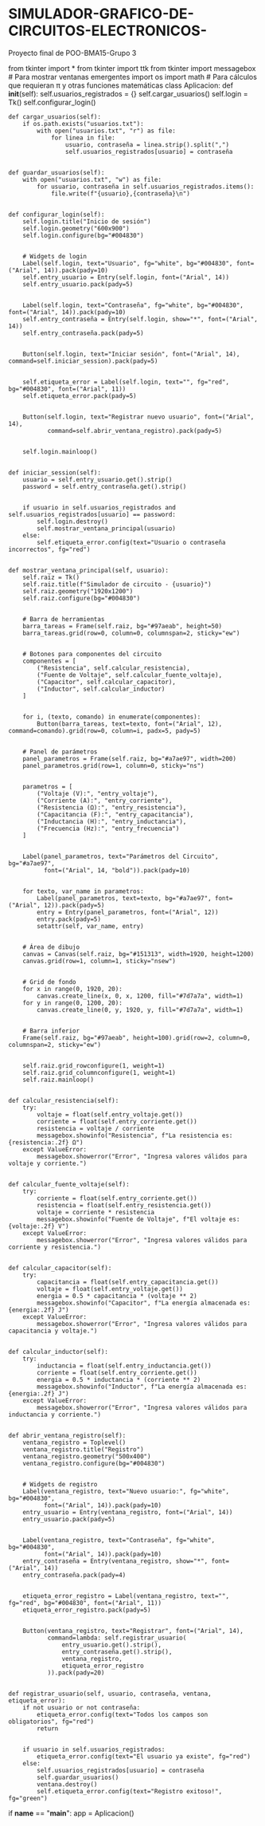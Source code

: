# SIMULADOR-GRAFICO-DE-CIRCUITOS-ELECTRONICOS-
Proyecto final de POO-BMA15-Grupo 3

from tkinter import *
from tkinter import ttk
from tkinter import messagebox  # Para mostrar ventanas emergentes
import os
import math  # Para cálculos que requieran π y otras funciones matemáticas
class Aplicacion:
    def __init__(self):
        self.usuarios_registrados = {}
        self.cargar_usuarios()
        self.login = Tk()
        self.configurar_login()


    def cargar_usuarios(self):
        if os.path.exists("usuarios.txt"):
            with open("usuarios.txt", "r") as file:
                for linea in file:
                    usuario, contraseña = linea.strip().split(",")
                    self.usuarios_registrados[usuario] = contraseña


    def guardar_usuarios(self):
        with open("usuarios.txt", "w") as file:
            for usuario, contraseña in self.usuarios_registrados.items():
                file.write(f"{usuario},{contraseña}\n")


    def configurar_login(self):
        self.login.title("Inicio de sesión")
        self.login.geometry("600x900")
        self.login.configure(bg="#004830")


        # Widgets de login
        Label(self.login, text="Usuario", fg="white", bg="#004830", font=("Arial", 14)).pack(pady=10)
        self.entry_usuario = Entry(self.login, font=("Arial", 14))
        self.entry_usuario.pack(pady=5)


        Label(self.login, text="Contraseña", fg="white", bg="#004830", font=("Arial", 14)).pack(pady=10)
        self.entry_contraseña = Entry(self.login, show="*", font=("Arial", 14))
        self.entry_contraseña.pack(pady=5)


        Button(self.login, text="Iniciar sesión", font=("Arial", 14), command=self.iniciar_session).pack(pady=5)


        self.etiqueta_error = Label(self.login, text="", fg="red", bg="#004830", font=("Arial", 11))
        self.etiqueta_error.pack(pady=5)


        Button(self.login, text="Registrar nuevo usuario", font=("Arial", 14),
               command=self.abrir_ventana_registro).pack(pady=5)


        self.login.mainloop()


    def iniciar_session(self):
        usuario = self.entry_usuario.get().strip()
        password = self.entry_contraseña.get().strip()


        if usuario in self.usuarios_registrados and self.usuarios_registrados[usuario] == password:
            self.login.destroy()
            self.mostrar_ventana_principal(usuario)
        else:
            self.etiqueta_error.config(text="Usuario o contraseña incorrectos", fg="red")


    def mostrar_ventana_principal(self, usuario):
        self.raiz = Tk()
        self.raiz.title(f"Simulador de circuito - {usuario}")
        self.raiz.geometry("1920x1200")
        self.raiz.configure(bg="#004830")


        # Barra de herramientas
        barra_tareas = Frame(self.raiz, bg="#97aeab", height=50)
        barra_tareas.grid(row=0, column=0, columnspan=2, sticky="ew")


        # Botones para componentes del circuito
        componentes = [
            ("Resistencia", self.calcular_resistencia),
            ("Fuente de Voltaje", self.calcular_fuente_voltaje),
            ("Capacitor", self.calcular_capacitor),
            ("Inductor", self.calcular_inductor)
        ]


        for i, (texto, comando) in enumerate(componentes):
            Button(barra_tareas, text=texto, font=("Arial", 12), command=comando).grid(row=0, column=i, padx=5, pady=5)


        # Panel de parámetros
        panel_parametros = Frame(self.raiz, bg="#a7ae97", width=200)
        panel_parametros.grid(row=1, column=0, sticky="ns")


        parametros = [
            ("Voltaje (V):", "entry_voltaje"),
            ("Corriente (A):", "entry_corriente"),
            ("Resistencia (Ω):", "entry_resistencia"),
            ("Capacitancia (F):", "entry_capacitancia"),
            ("Inductancia (H):", "entry_inductancia"),
            ("Frecuencia (Hz):", "entry_frecuencia")
        ]


        Label(panel_parametros, text="Parámetros del Circuito", bg="#a7ae97",
              font=("Arial", 14, "bold")).pack(pady=10)


        for texto, var_name in parametros:
            Label(panel_parametros, text=texto, bg="#a7ae97", font=("Arial", 12)).pack(pady=5)
            entry = Entry(panel_parametros, font=("Arial", 12))
            entry.pack(pady=5)
            setattr(self, var_name, entry)


        # Área de dibujo
        canvas = Canvas(self.raiz, bg="#151313", width=1920, height=1200)
        canvas.grid(row=1, column=1, sticky="nsew")


        # Grid de fondo
        for x in range(0, 1920, 20):
            canvas.create_line(x, 0, x, 1200, fill="#7d7a7a", width=1)
        for y in range(0, 1200, 20):
            canvas.create_line(0, y, 1920, y, fill="#7d7a7a", width=1)


        # Barra inferior
        Frame(self.raiz, bg="#97aeab", height=100).grid(row=2, column=0, columnspan=2, sticky="ew")


        self.raiz.grid_rowconfigure(1, weight=1)
        self.raiz.grid_columnconfigure(1, weight=1)
        self.raiz.mainloop()


    def calcular_resistencia(self):
        try:
            voltaje = float(self.entry_voltaje.get())
            corriente = float(self.entry_corriente.get())
            resistencia = voltaje / corriente
            messagebox.showinfo("Resistencia", f"La resistencia es: {resistencia:.2f} Ω")
        except ValueError:
            messagebox.showerror("Error", "Ingresa valores válidos para voltaje y corriente.")


    def calcular_fuente_voltaje(self):
        try:
            corriente = float(self.entry_corriente.get())
            resistencia = float(self.entry_resistencia.get())
            voltaje = corriente * resistencia
            messagebox.showinfo("Fuente de Voltaje", f"El voltaje es: {voltaje:.2f} V")
        except ValueError:
            messagebox.showerror("Error", "Ingresa valores válidos para corriente y resistencia.")


    def calcular_capacitor(self):
        try:
            capacitancia = float(self.entry_capacitancia.get())
            voltaje = float(self.entry_voltaje.get())
            energia = 0.5 * capacitancia * (voltaje ** 2)
            messagebox.showinfo("Capacitor", f"La energía almacenada es: {energia:.2f} J")
        except ValueError:
            messagebox.showerror("Error", "Ingresa valores válidos para capacitancia y voltaje.")


    def calcular_inductor(self):
        try:
            inductancia = float(self.entry_inductancia.get())
            corriente = float(self.entry_corriente.get())
            energia = 0.5 * inductancia * (corriente ** 2)
            messagebox.showinfo("Inductor", f"La energía almacenada es: {energia:.2f} J")
        except ValueError:
            messagebox.showerror("Error", "Ingresa valores válidos para inductancia y corriente.")


    def abrir_ventana_registro(self):
        ventana_registro = Toplevel()
        ventana_registro.title("Registro")
        ventana_registro.geometry("500x400")
        ventana_registro.configure(bg="#004830")


        # Widgets de registro
        Label(ventana_registro, text="Nuevo usuario:", fg="white", bg="#004830",
              font=("Arial", 14)).pack(pady=10)
        entry_usuario = Entry(ventana_registro, font=("Arial", 14))
        entry_usuario.pack(pady=5)


        Label(ventana_registro, text="Contraseña", fg="white", bg="#004830",
              font=("Arial", 14)).pack(pady=10)
        entry_contraseña = Entry(ventana_registro, show="*", font=("Arial", 14))
        entry_contraseña.pack(pady=4)


        etiqueta_error_registro = Label(ventana_registro, text="", fg="red", bg="#004830", font=("Arial", 11))
        etiqueta_error_registro.pack(pady=5)


        Button(ventana_registro, text="Registrar", font=("Arial", 14),
               command=lambda: self.registrar_usuario(
                   entry_usuario.get().strip(),
                   entry_contraseña.get().strip(),
                   ventana_registro,
                   etiqueta_error_registro
               )).pack(pady=20)


    def registrar_usuario(self, usuario, contraseña, ventana, etiqueta_error):
        if not usuario or not contraseña:
            etiqueta_error.config(text="Todos los campos son obligatorios", fg="red")
            return


        if usuario in self.usuarios_registrados:
            etiqueta_error.config(text="El usuario ya existe", fg="red")
        else:
            self.usuarios_registrados[usuario] = contraseña
            self.guardar_usuarios()
            ventana.destroy()
            self.etiqueta_error.config(text="Registro exitoso!", fg="green")




if __name__ == "__main__":
    app = Aplicacion()
